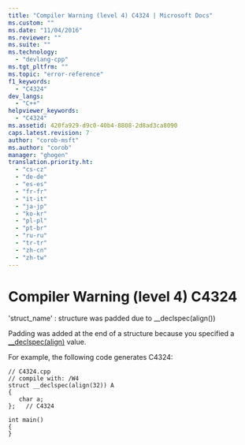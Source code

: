 ```yaml
---
title: "Compiler Warning (level 4) C4324 | Microsoft Docs"
ms.custom: ""
ms.date: "11/04/2016"
ms.reviewer: ""
ms.suite: ""
ms.technology: 
  - "devlang-cpp"
ms.tgt_pltfrm: ""
ms.topic: "error-reference"
f1_keywords: 
  - "C4324"
dev_langs: 
  - "C++"
helpviewer_keywords: 
  - "C4324"
ms.assetid: 420fa929-d9c0-40b4-8808-2d8ad3ca8090
caps.latest.revision: 7
author: "corob-msft"
ms.author: "corob"
manager: "ghogen"
translation.priority.ht: 
  - "cs-cz"
  - "de-de"
  - "es-es"
  - "fr-fr"
  - "it-it"
  - "ja-jp"
  - "ko-kr"
  - "pl-pl"
  - "pt-br"
  - "ru-ru"
  - "tr-tr"
  - "zh-cn"
  - "zh-tw"
---
```

# Compiler Warning (level 4) C4324
'struct_name' : structure was padded due to __declspec(align())  
  
 Padding was added at the end of a structure because you specified a [__declspec(align)](../../cpp/align-cpp.md) value.  
  
 For example, the following code generates C4324:  
  
```  
// C4324.cpp  
// compile with: /W4  
struct __declspec(align(32)) A  
{  
   char a;  
};   // C4324  
  
int main()  
{  
}  
```
